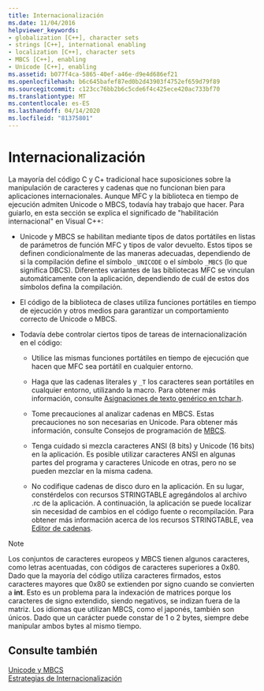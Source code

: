 ```yaml
---
title: Internacionalización
ms.date: 11/04/2016
helpviewer_keywords:
- globalization [C++], character sets
- strings [C++], international enabling
- localization [C++], character sets
- MBCS [C++], enabling
- Unicode [C++], enabling
ms.assetid: b077f4ca-5865-40ef-a46e-d9e4d686ef21
ms.openlocfilehash: b6c645bafef87ed0b2d43903f4752ef659d79f89
ms.sourcegitcommit: c123cc76bb2b6c5cde6f4c425ece420ac733bf70
ms.translationtype: MT
ms.contentlocale: es-ES
ms.lasthandoff: 04/14/2020
ms.locfileid: "81375801"
---
```

# <a name="international-enabling"></a>Internacionalización

La mayoría del código C y C+ tradicional hace suposiciones sobre la manipulación de caracteres y cadenas que no funcionan bien para aplicaciones internacionales. Aunque MFC y la biblioteca en tiempo de ejecución admiten Unicode o MBCS, todavía hay trabajo que hacer. Para guiarlo, en esta sección se explica el significado de "habilitación internacional" en Visual C++:

- Unicode y MBCS se habilitan mediante tipos de datos portátiles en listas de parámetros de función MFC y tipos de valor devuelto. Estos tipos se definen condicionalmente de las maneras adecuadas, dependiendo de si la compilación define el símbolo `_UNICODE` o el símbolo `_MBCS` (lo que significa DBCS). Diferentes variantes de las bibliotecas MFC se vinculan automáticamente con la aplicación, dependiendo de cuál de estos dos símbolos defina la compilación.

- El código de la biblioteca de clases utiliza funciones portátiles en tiempo de ejecución y otros medios para garantizar un comportamiento correcto de Unicode o MBCS.

- Todavía debe controlar ciertos tipos de tareas de internacionalización en el código:

  - Utilice las mismas funciones portátiles en tiempo de ejecución que hacen que MFC sea portátil en cualquier entorno.

  - Haga que las cadenas literales y `_T` los caracteres sean portátiles en cualquier entorno, utilizando la macro. Para obtener más información, consulte [Asignaciones de texto genérico en tchar.h](../text/generic-text-mappings-in-tchar-h.md).

  - Tome precauciones al analizar cadenas en MBCS. Estas precauciones no son necesarias en Unicode. Para obtener más información, consulte Consejos de programación de [MBCS](../text/mbcs-programming-tips.md).

  - Tenga cuidado si mezcla caracteres ANSI (8 bits) y Unicode (16 bits) en la aplicación. Es posible utilizar caracteres ANSI en algunas partes del programa y caracteres Unicode en otras, pero no se pueden mezclar en la misma cadena.

  - No codifique cadenas de disco duro en la aplicación. En su lugar, constérdelos con recursos STRINGTABLE agregándolos al archivo .rc de la aplicación. A continuación, la aplicación se puede localizar sin necesidad de cambios en el código fuente o recompilación. Para obtener más información acerca de los recursos STRINGTABLE, vea [Editor de cadenas](../windows/string-editor.md).

> [!NOTE]
> Los conjuntos de caracteres europeos y MBCS tienen algunos caracteres, como letras acentuadas, con códigos de caracteres superiores a 0x80. Dado que la mayoría del código utiliza caracteres firmados, estos caracteres mayores que 0x80 se extienden por signo cuando se convierten a **int**. Esto es un problema para la indexación de matrices porque los caracteres de signo extendido, siendo negativos, se indizan fuera de la matriz. Los idiomas que utilizan MBCS, como el japonés, también son únicos. Dado que un carácter puede constar de 1 o 2 bytes, siempre debe manipular ambos bytes al mismo tiempo.

## <a name="see-also"></a>Consulte también

[Unicode y MBCS](../text/unicode-and-mbcs.md)<br/>
[Estrategias de Internacionalización](../text/internationalization-strategies.md)
